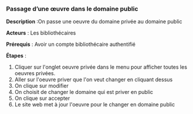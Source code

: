 ### **Passage d’une œuvre dans le domaine public** 

**Description** :On passe une oeuvre du domaine privée au domaine public

**Acteurs** : Les bibliothécaires

**Prérequis** : Avoir un compte bibliothécaire authentifié

**Étapes** :

1.  Cliquer sur l'onglet oeuvre privée dans le menu pour afficher toutes les oeuvres privées.
2.  Aller sur l'oeuvre priver que l'on veut changer en cliquant dessus
3.  On clique sur modifier
4.  On choisit de changer le domaine qui est priver en public
5.  On clique sur accepter
6.  Le site web met à jour l'oeuvre pour le changer en domaine public
